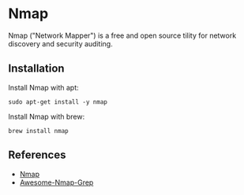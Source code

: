 # Nmap

Nmap ("Network Mapper") is a free and open source tility for network discovery and security auditing.

## Installation 

Install Nmap with apt: 

```sudo apt-get install -y nmap```

Install Nmap with brew: 

```brew install nmap```

## References
* [Nmap](https://nmap.org/)
* [Awesome-Nmap-Grep](https://github.com/leonjza/awesome-nmap-grep#hosts-and-open-ports)
